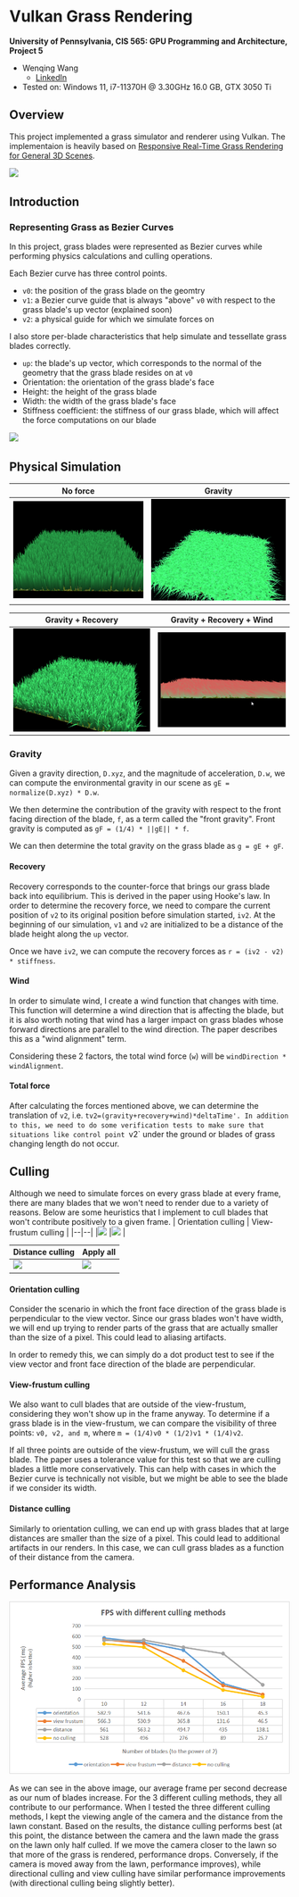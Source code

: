 Vulkan Grass Rendering
==================================

**University of Pennsylvania, CIS 565: GPU Programming and Architecture, Project 5**

* Wenqing Wang
  * [LinkedIn](https://www.linkedin.com/in/wenqingwang0910/) 
* Tested on: Windows 11, i7-11370H @ 3.30GHz 16.0 GB, GTX 3050 Ti

## Overview 
This project implemented a grass simulator and renderer using Vulkan. The implementaion is heavily based on [Responsive Real-Time Grass Rendering for General 3D Scenes](https://www.cg.tuwien.ac.at/research/publications/2017/JAHRMANN-2017-RRTG/JAHRMANN-2017-RRTG-draft.pdf).

![](img/main.gif)

## Introduction
### Representing Grass as Bezier Curves

In this project, grass blades were represented as Bezier curves while performing physics calculations and culling operations. 

Each Bezier curve has three control points.
* `v0`: the position of the grass blade on the geomtry
* `v1`: a Bezier curve guide that is always "above" `v0` with respect to the grass blade's up vector (explained soon)
* `v2`: a physical guide for which we simulate forces on

I also store per-blade characteristics that help simulate and tessellate grass blades correctly.
* `up`: the blade's up vector, which corresponds to the normal of the geometry that the grass blade resides on at `v0`
* Orientation: the orientation of the grass blade's face
* Height: the height of the grass blade
* Width: the width of the grass blade's face
* Stiffness coefficient: the stiffness of our grass blade, which will affect the force computations on our blade

![](img/blade_model.jpg)

## Physical Simulation
| No force | Gravity |
|--|--|
|![](img/origin.png) |![](img/gravity.png) |

| Gravity + Recovery | Gravity + Recovery + Wind |
|--|--|
|![](img/recovery.png) |![](img/wind.gif) |
### Gravity

Given a gravity direction, `D.xyz`, and the magnitude of acceleration, `D.w`, we can compute the environmental gravity in our scene as `gE = normalize(D.xyz) * D.w`.

We then determine the contribution of the gravity with respect to the front facing direction of the blade, `f`, as a term called the "front gravity". Front gravity is computed as `gF = (1/4) * ||gE|| * f`.

We can then determine the total gravity on the grass blade as `g = gE + gF`.

#### Recovery

Recovery corresponds to the counter-force that brings our grass blade back into equilibrium. This is derived in the paper using Hooke's law. In order to determine the recovery force, we need to compare the current position of `v2` to its original position before simulation started, `iv2`. At the beginning of our simulation, `v1` and `v2` are initialized to be a distance of the blade height along the `up` vector.

Once we have `iv2`, we can compute the recovery forces as `r = (iv2 - v2) * stiffness`.

#### Wind

In order to simulate wind, I create a wind function that changes with time. This function will determine a wind direction that is affecting the blade, but it is also worth noting that wind has a larger impact on grass blades whose forward directions are parallel to the wind direction. The paper describes this as a "wind alignment" term. 

Considering these 2 factors, the total wind force (`w`) will be `windDirection * windAlignment`.

#### Total force

After calculating the forces mentioned above, we can determine the translation of `v2`, i.e. `tv2=(gravity+recovery+wind)*deltaTime'. In addition to this, we need to do some verification tests to make sure that situations like control point `v2` under the ground or blades of grass changing length do not occur.

## Culling
Although we need to simulate forces on every grass blade at every frame, there are many blades that we won't need to render due to a variety of reasons. Below are some heuristics that I implement to cull blades that won't contribute positively to a given frame.
| Orientation culling | View-frustum culling |
|--|--|
|![](img/ori_cull.gif) |![](img/view_frus_cull.gif) |

| Distance culling | Apply all |
|--|--|
|![](img/distance_cull.gif) |![](img/main.gif) |

#### Orientation culling

Consider the scenario in which the front face direction of the grass blade is perpendicular to the view vector. Since our grass blades won't have width, we will end up trying to render parts of the grass that are actually smaller than the size of a pixel. This could lead to aliasing artifacts.

In order to remedy this, we can simply do a dot product test to see if the view vector and front face direction of the blade are perpendicular. 

#### View-frustum culling

We also want to cull blades that are outside of the view-frustum, considering they won't show up in the frame anyway. To determine if a grass blade is in the view-frustum, we can compare the visibility of three points: `v0, v2, and m`, where `m = (1/4)v0 * (1/2)v1 * (1/4)v2`.

If all three points are outside of the view-frustum, we will cull the grass blade. The paper uses a tolerance value for this test so that we are culling blades a little more conservatively. This can help with cases in which the Bezier curve is technically not visible, but we might be able to see the blade if we consider its width.

#### Distance culling

Similarly to orientation culling, we can end up with grass blades that at large distances are smaller than the size of a pixel. This could lead to additional artifacts in our renders. In this case, we can cull grass blades as a function of their distance from the camera.

## Performance Analysis

![](img/performance.png)

As we can see in the above image, our average frame per second decrease as our num of blades increase. 
For the 3 different culling methods, they all contribute to our performance. When I tested the three different culling methods, I kept the viewing angle of the camera and the distance from the lawn constant. Based on the results, the distance culling performs best (at this point, the distance between the camera and the lawn made the grass on the lawn only half culled. If we move the camera closer to the lawn so that more of the grass is rendered, performance drops. Conversely, if the camera is moved away from the lawn, performance improves), while directional culling and view culling have similar performance improvements (with directional culling being slightly better).


